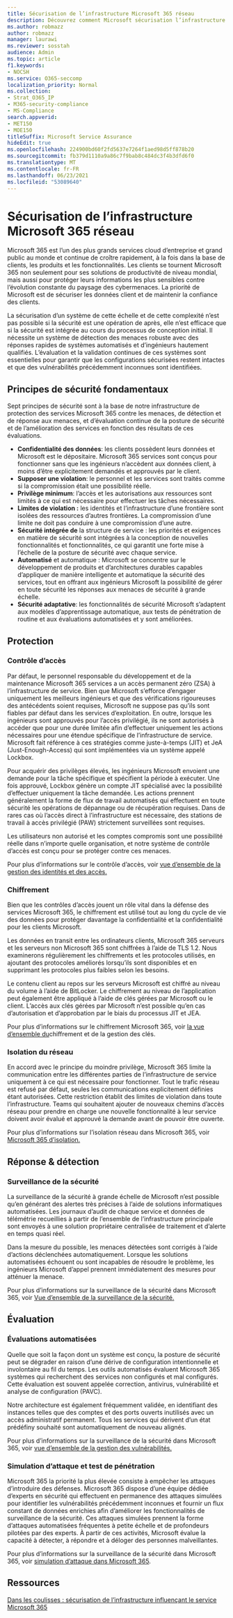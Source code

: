 ```yaml
---
title: Sécurisation de l’infrastructure Microsoft 365 réseau
description: Découvrez comment Microsoft sécurisation l’infrastructure Microsoft 365 réseau.
ms.author: robmazz
author: robmazz
manager: laurawi
ms.reviewer: sosstah
audience: Admin
ms.topic: article
f1.keywords:
- NOCSH
ms.service: O365-seccomp
localization_priority: Normal
ms.collection:
- Strat_O365_IP
- M365-security-compliance
- MS-Compliance
search.appverid:
- MET150
- MOE150
titleSuffix: Microsoft Service Assurance
hideEdit: true
ms.openlocfilehash: 224900bd60f2fd5637e7264f1aed98d5ff878b20
ms.sourcegitcommit: fb379d1110a9a86c7f9bab8c484dc3f4b3dfd6f0
ms.translationtype: MT
ms.contentlocale: fr-FR
ms.lasthandoff: 06/23/2021
ms.locfileid: "53089640"
---
```

# <a name="securing-the-microsoft-365-infrastructure"></a>Sécurisation de l’infrastructure Microsoft 365 réseau

Microsoft 365 est l’un des plus grands services cloud d’entreprise et grand public au monde et continue de croître rapidement, à la fois dans la base de clients, les produits et les fonctionnalités. Les clients se tournent Microsoft 365 non seulement pour ses solutions de productivité de niveau mondial, mais aussi pour protéger leurs informations les plus sensibles contre l’évolution constante du paysage des cybermenaces. La priorité de Microsoft est de sécuriser les données client et de maintenir la confiance des clients.

La sécurisation d’un système de cette échelle et de cette complexité n’est pas possible si la sécurité est une opération de après, elle n’est efficace que si la sécurité est intégrée au cours du processus de conception initial. Il nécessite un système de détection des menaces robuste avec des réponses rapides de systèmes automatisés et d’ingénieurs hautement qualifiés. L’évaluation et la validation continues de ces systèmes sont essentielles pour garantir que les configurations sécurisées restent intactes et que des vulnérabilités précédemment inconnues sont identifiées.

## <a name="core-security-principles"></a>Principes de sécurité fondamentaux

Sept principes de sécurité sont à  la base de notre infrastructure de protection des services Microsoft 365 contre les  menaces,  de détection et de réponse aux menaces, et d’évaluation continue de la posture de sécurité et de l’amélioration des services en fonction des résultats de ces évaluations.

- **Confidentialité des données**: les clients possèdent leurs données et Microsoft est le dépositaire. Microsoft 365 services sont conçus pour fonctionner sans que les ingénieurs n’accèdent aux données client, à moins d’être explicitement demandés et approuvés par le client.
- **Supposer une violation**: le personnel et les services sont traités comme si la compromission était une possibilité réelle.
- **Privilège minimum**: l’accès et les autorisations aux ressources sont limités à ce qui est nécessaire pour effectuer les tâches nécessaires.
- **Limites de violation :** les identités et l’infrastructure d’une frontière sont isolées des ressources d’autres frontières. La compromission d’une limite ne doit pas conduire à une compromission d’une autre.
- **Sécurité intégrée de** la structure de service : les priorités et exigences en matière de sécurité sont intégrées à la conception de nouvelles fonctionnalités et fonctionnalités, ce qui garantit une forte mise à l’échelle de la posture de sécurité avec chaque service.
- **Automatisé** et automatique : Microsoft se concentre sur le développement de produits et d’architectures durables capables d’appliquer de manière intelligente et automatique la sécurité des services, tout en offrant aux ingénieurs Microsoft la possibilité de gérer en toute sécurité les réponses aux menaces de sécurité à grande échelle.
- **Sécurité adaptative**: les fonctionnalités de sécurité Microsoft s’adaptent aux modèles d’apprentissage automatique, aux tests de pénétration de routine et aux évaluations automatisées et y sont améliorées.

## <a name="protection"></a>Protection

### <a name="access-control"></a>Contrôle d’accès

Par défaut, le personnel responsable du développement et de la maintenance Microsoft 365 services a un accès permanent zéro (ZSA) à l’infrastructure de service. Bien que Microsoft s’efforce d’engager uniquement les meilleurs ingénieurs et que des vérifications rigoureuses des antécédents soient requises, Microsoft ne suppose pas qu’ils sont fiables par défaut dans les services d’exploitation. En outre, lorsque les ingénieurs sont approuvés pour l’accès privilégié, ils ne sont autorisés à accéder que pour une durée limitée afin d’effectuer uniquement les actions nécessaires pour une étendue spécifique de l’infrastructure de service. Microsoft fait référence à ces stratégies comme juste-à-temps (JIT) et JeA (Just-Enough-Access) qui sont implémentées via un système appelé Lockbox.

Pour acquérir des privilèges élevés, les ingénieurs Microsoft envoient une demande pour la tâche spécifique et spécifient la période à exécuter. Une fois approuvé, Lockbox génère un compte JIT spécialisé avec la possibilité d’effectuer uniquement la tâche demandée. Les actions prennent généralement la forme de flux de travail automatisés qui effectuent en toute sécurité les opérations de dépannage ou de récupération requises. Dans de rares cas où l’accès direct à l’infrastructure est nécessaire, des stations de travail à accès privilégié (PAW) strictement surveillées sont requises.

Les utilisateurs non autorisé et les comptes compromis sont une possibilité réelle dans n’importe quelle organisation, et notre système de contrôle d’accès est conçu pour se protéger contre ces menaces.

Pour plus d’informations sur le contrôle d’accès, voir [vue d’ensemble de la gestion des identités et des accès.](assurance-identity-and-access-management.md)

### <a name="encryption"></a>Chiffrement

Bien que les contrôles d’accès jouent un rôle vital dans la défense des services Microsoft 365, le chiffrement est utilisé tout au long du cycle de vie des données pour protéger davantage la confidentialité et la confidentialité pour les clients Microsoft.

Les données en transit entre les ordinateurs clients, Microsoft 365 serveurs et les serveurs non Microsoft 365 sont chiffrées à l’aide de TLS 1.2. Nous examinerons régulièrement les chiffrements et les protocoles utilisés, en ajoutant des protocoles améliorés lorsqu’ils sont disponibles et en supprimant les protocoles plus faibles selon les besoins.

Le contenu client au repos sur les serveurs Microsoft est chiffré au niveau du volume à l’aide de BitLocker. Le chiffrement au niveau de l’application peut également être appliqué à l’aide de clés gérées par Microsoft ou le client. L’accès aux clés gérées par Microsoft n’est possible qu’en cas d’autorisation et d’approbation par le biais du processus JIT et JEA.

Pour plus d’informations sur le chiffrement Microsoft 365, voir [la vue d’ensemble du](assurance-encryption.md)chiffrement et de la gestion des clés.

### <a name="network-isolation"></a>Isolation du réseau

En accord avec le principe du moindre privilège, Microsoft 365 limite la communication entre les différentes parties de l’infrastructure de service uniquement à ce qui est nécessaire pour fonctionner. Tout le trafic réseau est refusé par défaut, seules les communications explicitement définies étant autorisées. Cette restriction établit des limites de violation dans toute l’infrastructure. Teams qui souhaitent ajouter de nouveaux chemins d’accès réseau pour prendre en charge une nouvelle fonctionnalité à leur service doivent avoir évalué et approuvé la demande avant de pouvoir être ouverte.

Pour plus d’informations sur l’isolation réseau dans Microsoft 365, voir [Microsoft 365 d’isolation.](/microsoft-365/enterprise/microsoft-365-isolation-controls)

## <a name="detection--response"></a>Réponse & détection

### <a name="security-monitoring"></a>Surveillance de la sécurité

La surveillance de la sécurité à grande échelle de Microsoft n’est possible qu’en générant des alertes très précises à l’aide de solutions informatiques automatisées. Les journaux d’audit de chaque service et données de télémétrie recueillies à partir de l’ensemble de l’infrastructure principale sont envoyés à une solution propriétaire centralisée de traitement et d’alerte en temps quasi réel.

Dans la mesure du possible, les menaces détectées sont corrigés à l’aide d’actions déclenchées automatiquement. Lorsque les solutions automatisées échouent ou sont incapables de résoudre le problème, les ingénieurs Microsoft d’appel prennent immédiatement des mesures pour atténuer la menace.

Pour plus d’informations sur la surveillance de la sécurité dans Microsoft 365, voir [Vue d’ensemble de la surveillance de la sécurité.](assurance-security-monitoring.md)

## <a name="assessment"></a>Évaluation

### <a name="automated-assessments"></a>Évaluations automatisées

Quelle que soit la façon dont un système est conçu, la posture de sécurité peut se dégrader en raison d’une dérive de configuration intentionnelle et involontaire au fil du temps. Les outils automatisés évaluent Microsoft 365 systèmes qui recherchent des services non configurés et mal configurés. Cette évaluation est souvent appelée correction, antivirus, vulnérabilité et analyse de configuration (PAVC).

Notre architecture est également fréquemment validée, en identifiant des instances telles que des comptes et des ports ouverts inutilisés avec un accès administratif permanent. Tous les services qui dérivent d’un état prédéfiny souhaité sont automatiquement de nouveau alignés.

Pour plus d’informations sur la surveillance de la sécurité dans Microsoft 365, voir [vue d’ensemble de la gestion des vulnérabilités.](assurance-vulnerability-management.md)

### <a name="attack-simulation-and-penetration-testing"></a>Simulation d’attaque et test de pénétration

Microsoft 365 la priorité la plus élevée consiste à empêcher les attaques d’introduire des défenses. Microsoft 365 dispose d’une équipe dédiée d’experts en sécurité qui effectuent en permanence des attaques simulées pour identifier les vulnérabilités précédemment inconnues et fournir un flux constant de données enrichies afin d’améliorer les fonctionnalités de surveillance de la sécurité. Ces attaques simulées prennent la forme d’attaques automatisées fréquentes à petite échelle et de profondeurs pilotées par des experts. À partir de ces activités, Microsoft évalue la capacité à détecter, à répondre et à déloger des personnes malveillantes.

Pour plus d’informations sur la surveillance de la sécurité dans Microsoft 365, voir [simulation d’attaque dans Microsoft 365](assurance-monitoring-and-testing.md).

## <a name="resources"></a>Ressources

[Dans les coulisses : sécurisation de l’infrastructure influençant le service Microsoft 365](https://download.microsoft.com/download/c/4/5/c45b197e-f0d9-4f40-bd5f-ed8fc7d0cd8c/M365DCSecurityIntro_Whitepaper.pdf)
